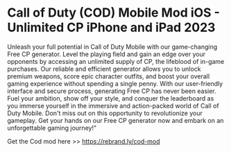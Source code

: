 # Call of Duty (COD) Mobile Mod iOS - Unlimited CP iPhone and iPad 2023

Unleash your full potential in Call of Duty Mobile with our game-changing Free CP generator. Level the playing field and gain an edge over your opponents by accessing an unlimited supply of CP, the lifeblood of in-game purchases. Our reliable and efficient generator allows you to unlock premium weapons, score epic character outfits, and boost your overall gaming experience without spending a single penny. With our user-friendly interface and secure process, generating Free CP has never been easier. Fuel your ambition, show off your style, and conquer the leaderboard as you immerse yourself in the immersive and action-packed world of Call of Duty Mobile. Don't miss out on this opportunity to revolutionize your gameplay. Get your hands on our Free CP generator now and embark on an unforgettable gaming journey!"

Get the Cod mod here >> https://rebrand.ly/cod-mod
